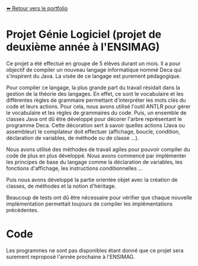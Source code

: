 [:arrow_left: Retour vers le portfolio](https://github.com/ThibaultLanthiez/Portfolio)

# Projet Génie Logiciel  (projet de deuxième année à l'ENSIMAG)

Ce projet a été effectué en groupe de 5 élèves durant un mois. Il a pour objectif de compiler un nouveau langage informatique nommé Deca qui s'inspirent du Java. La visée de ce langage est purement pédagogique. 

Pour compiler ce langage, la plus grande part du travail résidait dans la gestion de la théorie des langages. En effet, ce sont le vocabulaire et les différentes règles de grammaire permettant d'interpréter les mots clés du code et leurs actions. Pour cela, nous avons utilisé l'outil ANTLR pour gérer le vocabulaire et les règles de grammaires du code. Puis, un ensemble de classes Java ont dû être développé pour décorer l'arbre représentant le programme Deca. Cette décoration sert à savoir quelles actions (Java ou assembleur) le compilateur doit effectuer (affichage, boucle, condition, déclaration de variables, de méthode ou de classe ...).

Nous avons utilisé des méthodes de travail agiles pour pouvoir compiler du code de plus en plus développé. Nous avons commencé par implémenter les principes de base du langage comme la déclaration de variables, les fonctions d'affichage, les instructions conditionnelles ... 

Puis nous avons développé la partie orientée objet avec la création de classes, de méthodes et la notion d'héritage. 

Beaucoup de tests ont dû être nécessaire pour vérifier que chaque nouvelle implémentation permettait toujours de compiler les implémentations précédentes.

# Code

Les programmes ne sont pas disponibles étant donné que ce projet sera surement reproposé l'année prochaine à l'ENSIMAG.

